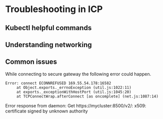 # Troubleshooting in ICP

## Kubectl helpful commands

## Understanding networking

## Common issues
While connecting to secure gateway the following error could happen.
```
Error: connect ECONNREFUSED 169.55.54.178:16582
     at Object.exports._errnoException (util.js:1022:11)
     at exports._exceptionWithHostPort (util.js:1045:20)
     at TCPConnectWrap.afterConnect [as oncomplete] (net.js:1087:14)
```

Error response from daemon: Get https://mycluster:8500/v2/: x509: certificate signed by unknown authority
